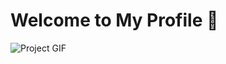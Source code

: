 # Welcome to My Profile 🎩
![Project GIF](https://i.giphy.com/media/v1.Y2lkPTc5MGI3NjExNmJucjFqODFia3h5c2FhYnIyYzlpNmhpbjZ3eG9tcTE3ZnJzMXczdSZlcD12MV9pbnRlcm5hbF9naWZfYnlfaWQmY3Q9Zw/uFUGcMullneA9cZyvG/giphy.gif)
